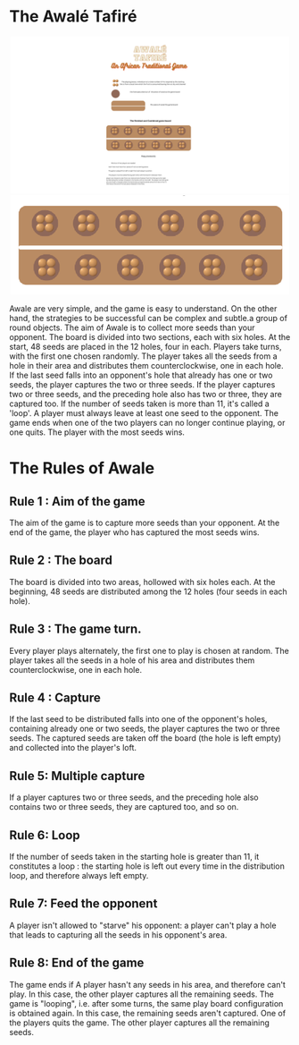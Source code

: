 
# The Awalé Tafiré

 <p align="center">
  <img src="AwaleTafire_graph.png" width="500" title="AwaleTafire_graph">
  <img src="AwaleTafire_graphBoard.png" width="500" alt="AwaleTafire_graphBoard">
</p>


Awale are very simple, and the game is easy to understand. On the other hand, the strategies to be successful can be complex and subtle.a group of round objects. The aim of Awale is to collect more seeds than your opponent. The board is divided into two sections, each with six holes. At the start, 48 seeds are placed in the 12 holes, four in each. Players take turns, with the first one chosen randomly. The player takes all the seeds from a hole in their area and distributes them counterclockwise, one in each hole. If the last seed falls into an opponent's hole that already has one or two seeds, the player captures the two or three seeds. If the player captures two or three seeds, and the preceding hole also has two or three, they are captured too. If the number of seeds taken is more than 11, it's called a 'loop'. A player must always leave at least one seed to the opponent. The game ends when one of the two players can no longer continue playing, or one quits. The player with the most seeds wins.

# The Rules of Awale

## Rule 1 : Aim of the game
The aim of the game is to capture more seeds than your opponent. At the end of the game, the player who has captured the most seeds wins.

## Rule 2 : The board
The board is divided into two areas, hollowed with six holes each.
At the beginning, 48 seeds are distributed among the 12 holes (four seeds in each hole).

## Rule 3 : The game turn.
Every player plays alternately, the first one to play is chosen at random.
The player takes all the seeds in a hole of his area and distributes them counterclockwise, one in each hole.

## Rule 4 : Capture
If the last seed to be distributed falls into one of the opponent's holes, containing already one or two seeds, the player captures the two or three seeds. The captured seeds are taken off the board (the hole is left empty) and collected into the player's loft.

## Rule 5: Multiple capture
If a player captures two or three seeds, and the preceding hole also contains two or three seeds, they are captured too, and so on.

## Rule 6: Loop
If the number of seeds taken in the starting hole is greater than 11, it constitutes a loop : the starting hole is left out every time in the distribution loop, and therefore always left empty.

## Rule 7: Feed the opponent
A player isn't allowed to "starve" his opponent:
a player can't play a hole that leads to capturing all the seeds in his opponent's area.

## Rule 8: End of the game
The game ends if A player hasn't any seeds in his area, and therefore can't play. In this case, the other player captures all the remaining seeds.
The game is "looping", i.e. after some turns, the same play board configuration is obtained again.
In this case, the remaining seeds aren't captured.
One of the players quits the game. The other player captures all the remaining seeds.




